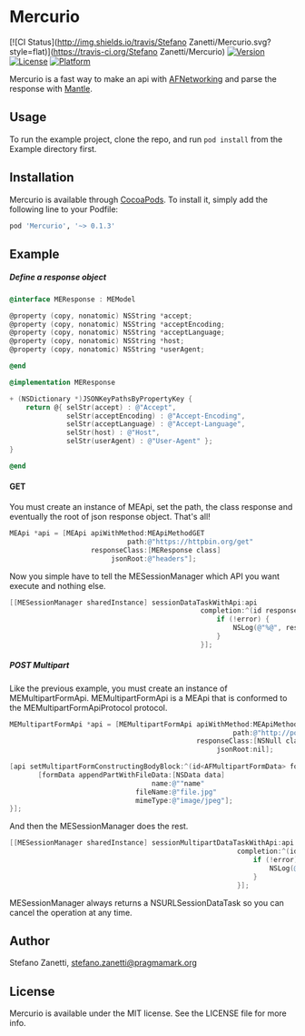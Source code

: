 # Mercurio

[![CI Status](http://img.shields.io/travis/Stefano Zanetti/Mercurio.svg?style=flat)](https://travis-ci.org/Stefano Zanetti/Mercurio)
[![Version](https://img.shields.io/cocoapods/v/Mercurio.svg?style=flat)](http://cocoapods.org/pods/Mercurio)
[![License](https://img.shields.io/cocoapods/l/Mercurio.svg?style=flat)](http://cocoapods.org/pods/Mercurio)
[![Platform](https://img.shields.io/cocoapods/p/Mercurio.svg?style=flat)](http://cocoapods.org/pods/Mercurio)

Mercurio is a fast way to make an api with [AFNetworking](https://github.com/AFNetworking/AFNetworking) and parse the response with [Mantle](https://github.com/Mantle/Mantle).

## Usage

To run the example project, clone the repo, and run `pod install` from the Example directory first.

## Installation

Mercurio is available through [CocoaPods](http://cocoapods.org). To install
it, simply add the following line to your Podfile:

```ruby
pod 'Mercurio', '~> 0.1.3'
```

## Example
##### Define a response object

```objective-c
@interface MEResponse : MEModel

@property (copy, nonatomic) NSString *accept;
@property (copy, nonatomic) NSString *acceptEncoding;
@property (copy, nonatomic) NSString *acceptLanguage;
@property (copy, nonatomic) NSString *host;
@property (copy, nonatomic) NSString *userAgent;

@end

```

```objective-c
@implementation MEResponse

+ (NSDictionary *)JSONKeyPathsByPropertyKey {
    return @{ selStr(accept) : @"Accept",
              selStr(acceptEncoding) : @"Accept-Encoding",
              selStr(acceptLanguage) : @"Accept-Language",
              selStr(host) : @"Host",
              selStr(userAgent) : @"User-Agent" };
}

@end

```
#### GET
You must create an instance of MEApi, set the path, the class response and eventually the root of json response object. That's all!

```objective-c
MEApi *api = [MEApi apiWithMethod:MEApiMethodGET
                             path:@"https://httpbin.org/get"
                    responseClass:[MEResponse class]
                         jsonRoot:@"headers"];
```

Now you simple have to tell the MESessionManager which API you want execute and nothing else.

```objective-c    
[[MESessionManager sharedInstance] sessionDataTaskWithApi:api
                                               completion:^(id responseObject, NSURLSessionDataTask *task, NSError *error) {
                                                   if (!error) {
                                                       NSLog(@"%@", responseObject);
                                                   }
                                               }];

```

##### POST Multipart
Like the previous example, you must create an instance of MEMultipartFormApi. MEMultipartFormApi is a MEApi that is conformed to the MEMultipartFormApiProtocol protocol.

```objective-c
MEMultipartFormApi *api = [MEMultipartFormApi apiWithMethod:MEApiMethodPOST
                                                       path:@"http://posttestserver.com/post.php?dir=mercurio"
                                              responseClass:[NSNull class]
                                                   jsonRoot:nil];
    
[api setMultipartFormConstructingBodyBlock:^(id<AFMultipartFormData> formData) {
       [formData appendPartWithFileData:[NSData data]
                                   name:@""name"
                               fileName:@"file.jpg"
                               mimeType:@"image/jpeg"];
}];
```

And then the MESessionManager does the rest.


```objective-c    
[[MESessionManager sharedInstance] sessionMultipartDataTaskWithApi:api
                                                        completion:^(id responseObject, NSURLSessionDataTask *task, NSError *error) {    
                                                            if (!error) {
                                                                NSLog(@"%@", responseObject);
                                                            }
                                                        }];

```

MESessionManager always returns a NSURLSessionDataTask so you can cancel the operation at any time.


## Author

Stefano Zanetti, stefano.zanetti@pragmamark.org

## License

Mercurio is available under the MIT license. See the LICENSE file for more info.
